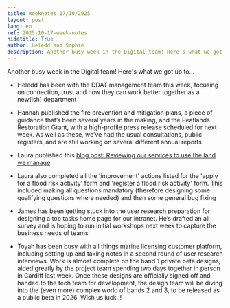 ```yaml
---
title: Weeknotes 17/10/2025
layout: post
lang: en
ref: 2025-10-17-week-notes
hidetitle: True
author: Heledd and Sophie
description: Another busy week in the Digital team! Here's what we got up to...   
---
```


Another busy week in the Digital team! Here's what we got up to...  

+ Heledd has been with the DDAT management team this week, focusing on connection, trust and how they can work better together as a new(ish) department

+ Hannah published the fire prevention and mitigation plans, a piece of guidance that’s been several years in the making, and the Peatlands Restoration Grant, with a high-profile press release scheduled for next week. As well as these, we’ve had the usual consultations, public registers, and are still working on several different annual reports

+ Laura published this [blog post: Reviewing our services to use the land we manage](https://www.naturalresources.wales/footer-links/blog-nrw-digital/blog-post-reviewing-our-services-to-use-the-land-we-manage/?lang=en) 

+ Laura also completed all the 'improvement' actions listed for the 'apply for a flood risk activity' form and 'register a flood risk activity' form. This included making all questions mandatory (therefore designing some qualifying questions where needed) and then some general bug fixing  

+ James has been getting stuck into the user research preparation for designing a top tasks home page for our intranet. He’s drafted an all survey and is hoping to run initial workshops next week to capture the business needs of teams 

+ Toyah has been busy with all things marine licensing customer platform, including setting up and taking notes in a second round of user research interviews. Work is almost complete on the band 1 private beta designs, aided greatly by the project team spending two days together in person in Cardiff last week. Once these designs are officially signed off and handed to the tech team for development, the design team will be diving into the (even more) complex world of bands 2 and 3, to be released as a public beta in 2026. Wish us luck..! 
